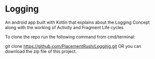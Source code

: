# Logging

An android app built with Kotlin that explains about the Logging Concept along with the working of Activity and Fragment Life cycles

To clone the repo run the following command from cmd/terminal:

git clone https://github.com/PlacementRush/Logging.git OR you can download the zip file of this project.

